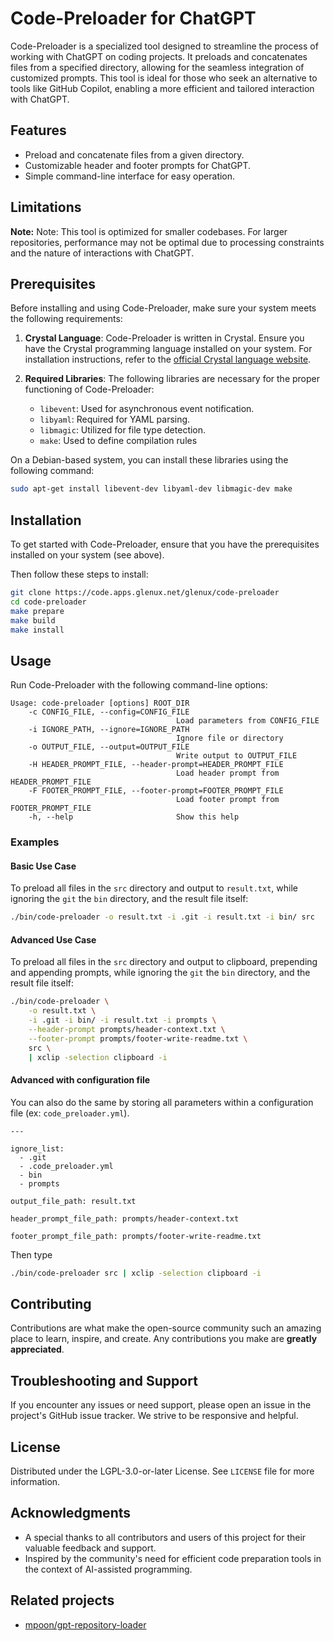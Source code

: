 # Code-Preloader for ChatGPT

Code-Preloader is a specialized tool designed to streamline the process of
working with ChatGPT on coding projects. It preloads and concatenates files
from a specified directory, allowing for the seamless integration of customized
prompts. This tool is ideal for those who seek an alternative to tools like
GitHub Copilot, enabling a more efficient and tailored interaction with
ChatGPT.

## Features

* Preload and concatenate files from a given directory.
* Customizable header and footer prompts for ChatGPT.
* Simple command-line interface for easy operation.

## Limitations

**Note:** Note: This tool is optimized for smaller codebases. For larger
repositories, performance may not be optimal due to processing constraints and
the nature of interactions with ChatGPT.

## Prerequisites

Before installing and using Code-Preloader, make sure your system meets the
following requirements:

1. **Crystal Language**: Code-Preloader is written in Crystal. Ensure you have
   the Crystal programming language installed on your system. For installation
   instructions, refer to the [official Crystal language
   website](https://crystal-lang.org/install/).

2. **Required Libraries**: The following libraries are necessary for the proper
   functioning of Code-Preloader:
   * `libevent`: Used for asynchronous event notification.
   * `libyaml`: Required for YAML parsing.
   * `libmagic`: Utilized for file type detection.
   * `make`: Used to define compilation rules

On a Debian-based system, you can install these libraries using the following
command:

```bash
sudo apt-get install libevent-dev libyaml-dev libmagic-dev make
```

## Installation

To get started with Code-Preloader, ensure that you have the prerequisites
installed on your system (see above).

Then follow these steps to install:

```bash
git clone https://code.apps.glenux.net/glenux/code-preloader
cd code-preloader
make prepare
make build
make install
```

## Usage

Run Code-Preloader with the following command-line options:

```
Usage: code-preloader [options] ROOT_DIR
    -c CONFIG_FILE, --config=CONFIG_FILE
                                     Load parameters from CONFIG_FILE
    -i IGNORE_PATH, --ignore=IGNORE_PATH
                                     Ignore file or directory
    -o OUTPUT_FILE, --output=OUTPUT_FILE
                                     Write output to OUTPUT_FILE
    -H HEADER_PROMPT_FILE, --header-prompt=HEADER_PROMPT_FILE
                                     Load header prompt from HEADER_PROMPT_FILE
    -F FOOTER_PROMPT_FILE, --footer-prompt=FOOTER_PROMPT_FILE
                                     Load footer prompt from FOOTER_PROMPT_FILE
    -h, --help                       Show this help
```

### Examples

#### Basic Use Case

To preload all files in the `src` directory and output to `result.txt`, while
ignoring the `git` the `bin` directory, and the result file itself:

```bash
./bin/code-preloader -o result.txt -i .git -i result.txt -i bin/ src
```

#### Advanced Use Case

To preload all files in the `src` directory and output to clipboard, prepending
and appending prompts, while ignoring the `git` the `bin` directory, and the
result file itself:

```bash
./bin/code-preloader \
    -o result.txt \
    -i .git -i bin/ -i result.txt -i prompts \
    --header-prompt prompts/header-context.txt \
    --footer-prompt prompts/footer-write-readme.txt \
    src \
    | xclip -selection clipboard -i
```

#### Advanced with configuration file

You can also do the same by storing all parameters within a configuration file
(ex: `code_preloader.yml`).

```
---

ignore_list:
  - .git
  - .code_preloader.yml
  - bin
  - prompts

output_file_path: result.txt

header_prompt_file_path: prompts/header-context.txt

footer_prompt_file_path: prompts/footer-write-readme.txt
```

Then type

```bash
./bin/code-preloader src | xclip -selection clipboard -i
```


## Contributing

Contributions are what make the open-source community such an amazing place to
learn, inspire, and create. Any contributions you make are **greatly
appreciated**.

## Troubleshooting and Support

If you encounter any issues or need support, please open an issue in the
project's GitHub issue tracker. We strive to be responsive and helpful.

## License

Distributed under the LGPL-3.0-or-later License. See `LICENSE` file for more
information.

## Acknowledgments

* A special thanks to all contributors and users of this project for their valuable feedback and support.
* Inspired by the community's need for efficient code preparation tools in the context of AI-assisted programming.

## Related projects

* [mpoon/gpt-repository-loader](https://github.com/mpoon/gpt-repository-loader)

